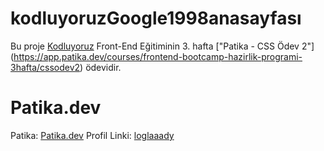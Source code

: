 # kodluyoruzGoogle1998anasayfası

Bu proje [Kodluyoruz](https://www.kodluyoruz.org) Front-End Eğitiminin 3. hafta ["Patika - CSS Ödev 2"] (https://app.patika.dev/courses/frontend-bootcamp-hazirlik-programi-3hafta/cssodev2) ödevidir.

# Patika.dev
Patika: [Patika.dev](https://www.patika.dev/tr)
Profil Linki: [loglaaady](https://app.patika.dev/loglaaady)
